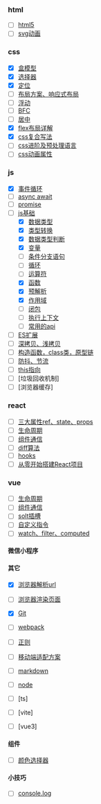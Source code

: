 ### html
- [ ] [html5]()
- [ ] [svg动画]()

### css

- [x] [盒模型](./css/盒模型.md)
- [x] [选择器](./css/选择器.md)
- [x] [定位](./css/定位.md)
- [ ] [布局方案、响应式布局](./css/基础布局、响应式布局.md)
- [ ] [浮动](./css/清除浮动.md)
- [ ] [BFC](./css/BFC.md)
- [ ] [居中](./css/css居中.md)
- [X] [flex布局详解](./css/flex布局详解.md)
- [X] [css复合写法](./css/css复合写法.md)
- [ ] [css进阶及预处理语言](./css/预处理语言.md)
- [ ] [css动画属性](./css/css动画属性.md)

### js

- [x] [事件循环](./js/Event-Loop.md)
- [ ] [async await](./js/async%20await.md)
- [ ] [promise](./js/promise.md)
- [ ] [js基础](./js/js基础.md)
    - [x] [数据类型]()
    - [x] [类型转换]()
    - [x] [数据类型判断]()
    - [x] [变量]()
    - [ ] [条件分支语句]()
    - [ ] [循环]()
    - [ ] [运算符]()
    - [x] [函数]()
    - [x] [预解析]()
    - [x] [作用域]()
    - [ ] [闭包]()
    - [ ] [执行上下文]() 
    - [ ] [常用的api]()
- [ ] [ES扩展]()
- [ ] [深拷贝、浅拷贝]()
- [ ] [构造函数，class类，原型链]()
- [ ] [防抖、节流]()
- [ ] [this指向]()
- [ ] [垃圾回收机制]
- [ ] [浏览器缓存]

### react
- [ ] [三大属性ref、state、props](./react/三大属性Ref、State、Props.md)
- [ ] [生命周期](./vue/生命周期.md)
- [ ] [组件通信](./react/组件通信.md)
- [ ] [diff算法](./react/dom的diffing算法.md)
- [ ] [hooks](./react/hooks.md)
- [ ] [从零开始搭建React项目](./react/从零搭建移动端项目（React）.md)

### vue
- [ ] [生命周期](./vue/生命周期.md)
- [ ] [组件通信](./vue/组件通信.md)
- [ ] [solt插槽](./vue/solt.md)
- [ ] [自定义指令]()
- [ ] [watch、filter、computed](./vue/watch、filter、computed.md)

#### 微信小程序
  

#### 其它

- [x] [浏览器解析url](./Other/浏览器解析url.md)
- [ ] [浏览器渲染页面](./Other/浏览器渲染页面.md)
- [x] [Git](./Other/Git.md)
- [ ] [webpack](./Other/webpack.md)
- [ ] [正则](./Other/正则.md)
- [ ] [移动端适配方案](./Other/移动端适配方案.md)
- [ ] [markdown](./markdown.md)
- [ ] [node]()
- [ ] [ts]
- [ ] [vite]
- [ ] [vue3]
  

#### 组件
- [ ] [颜色选择器]()

#### 小技巧
- [ ] [console.log]()